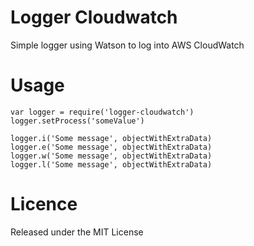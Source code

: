 # Logger Cloudwatch

Simple logger using Watson to log into AWS CloudWatch

# Usage

```
var logger = require('logger-cloudwatch')
logger.setProcess('someValue')

logger.i('Some message', objectWithExtraData)
logger.e('Some message', objectWithExtraData)
logger.w('Some message', objectWithExtraData)
logger.l('Some message', objectWithExtraData)
```

# Licence
Released under the MIT License
